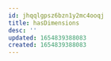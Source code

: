 ```yaml
---
id: jhqqlgpsz6bzn1y2mc4ooqj
title: hasDimensions
desc: ''
updated: 1654839388083
created: 1654839388083
---
```


